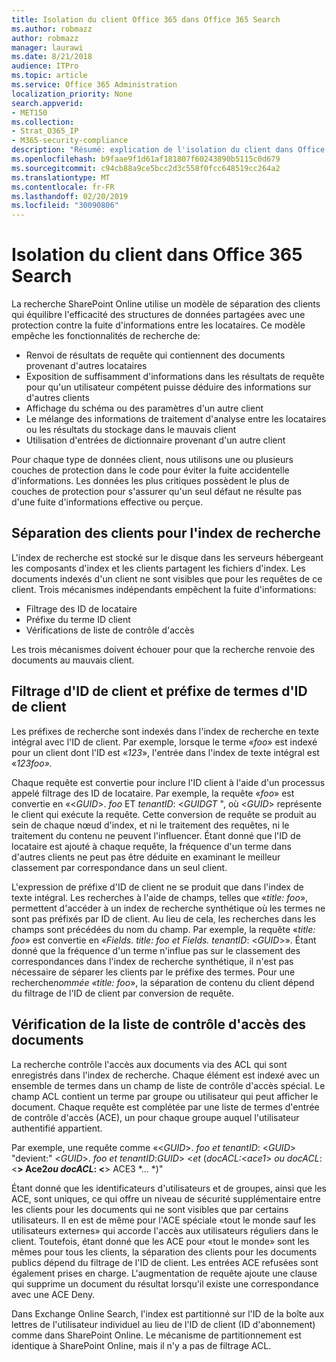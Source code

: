 ```yaml
---
title: Isolation du client Office 365 dans Office 365 Search
ms.author: robmazz
author: robmazz
manager: laurawi
ms.date: 8/21/2018
audience: ITPro
ms.topic: article
ms.service: Office 365 Administration
localization_priority: None
search.appverid:
- MET150
ms.collection:
- Strat_O365_IP
- M365-security-compliance
description: "Résumé: explication de l'isolation du client dans Office 365 Search."
ms.openlocfilehash: b9faae9f1d61af181807f60243890b5115c0d679
ms.sourcegitcommit: c94cb88a9ce5bcc2d3c558f0fcc648519cc264a2
ms.translationtype: MT
ms.contentlocale: fr-FR
ms.lasthandoff: 02/20/2019
ms.locfileid: "30090806"
---
```

# <a name="tenant-isolation-in-office-365-search"></a>Isolation du client dans Office 365 Search
La recherche SharePoint Online utilise un modèle de séparation des clients qui équilibre l'efficacité des structures de données partagées avec une protection contre la fuite d'informations entre les locataires. Ce modèle empêche les fonctionnalités de recherche de:
- Renvoi de résultats de requête qui contiennent des documents provenant d'autres locataires
- Exposition de suffisamment d'informations dans les résultats de requête pour qu'un utilisateur compétent puisse déduire des informations sur d'autres clients
- Affichage du schéma ou des paramètres d'un autre client
- Le mélange des informations de traitement d'analyse entre les locataires ou les résultats du stockage dans le mauvais client
- Utilisation d'entrées de dictionnaire provenant d'un autre client

Pour chaque type de données client, nous utilisons une ou plusieurs couches de protection dans le code pour éviter la fuite accidentelle d'informations. Les données les plus critiques possèdent le plus de couches de protection pour s'assurer qu'un seul défaut ne résulte pas d'une fuite d'informations effective ou perçue.

## <a name="tenant-separation-for-the-search-index"></a>Séparation des clients pour l'index de recherche
L'index de recherche est stocké sur le disque dans les serveurs hébergeant les composants d'index et les clients partagent les fichiers d'index. Les documents indexés d'un client ne sont visibles que pour les requêtes de ce client. Trois mécanismes indépendants empêchent la fuite d'informations:
- Filtrage des ID de locataire
- Préfixe du terme ID client
- Vérifications de liste de contrôle d'accès

Les trois mécanismes doivent échouer pour que la recherche renvoie des documents au mauvais client.

## <a name="tenant-id-filtering-and-tenant-id-term-prefixing"></a>Filtrage d'ID de client et préfixe de termes d'ID de client
Les préfixes de recherche sont indexés dans l'index de recherche en texte intégral avec l'ID de client. Par exemple, lorsque le terme «*foo*» est indexé pour un client dont l'ID est «*123*», l'entrée dans l'index de texte intégral est «*123foo».*

Chaque requête est convertie pour inclure l'ID client à l'aide d'un processus appelé filtrage des ID de locataire. Par exemple, la requête «*foo*» est convertie en «<*GUID*>. *foo* ET *tenantID*: <*GUID*_GT_ ", où <*GUID*> représente le client qui exécute la requête. Cette conversion de requête se produit au sein de chaque nœud d'index, et ni le traitement des requêtes, ni le traitement du contenu ne peuvent l'influencer. Étant donné que l'ID de locataire est ajouté à chaque requête, la fréquence d'un terme dans d'autres clients ne peut pas être déduite en examinant le meilleur classement par correspondance dans un seul client.

L'expression de préfixe d'ID de client ne se produit que dans l'index de texte intégral. Les recherches à l'aide de champs, telles que «*title: foo*», permettent d'accéder à un index de recherche synthétique où les termes ne sont pas préfixés par ID de client. Au lieu de cela, les recherches dans les champs sont précédées du nom du champ. Par exemple, la requête «*title: foo*» est convertie en «*Fields. title: foo et Fields. tenantID*: <*GUID*>». Étant donné que la fréquence d'un terme n'influe pas sur le classement des correspondances dans l'index de recherche synthétique, il n'est pas nécessaire de séparer les clients par le préfixe des termes. Pour une recherche*nommée «title: foo*», la séparation de contenu du client dépend du filtrage de l'ID de client par conversion de requête.

## <a name="document-access-control-list-checks"></a>Vérification de la liste de contrôle d'accès des documents
La recherche contrôle l'accès aux documents via des ACL qui sont enregistrés dans l'index de recherche. Chaque élément est indexé avec un ensemble de termes dans un champ de liste de contrôle d'accès spécial. Le champ ACL contient un terme par groupe ou utilisateur qui peut afficher le document. Chaque requête est complétée par une liste de termes d'entrée de contrôle d'accès (ACE), un pour chaque groupe auquel l'utilisateur authentifié appartient.

Par exemple, une requête comme «<*GUID*>. *foo et tenantID*: <*GUID*> "devient:" <*GUID*>. *foo et tenantID*:*GUID*> <*et* (*docACL:*<*ace1*> *ou docACL*: <**> Ace2*ou docACL*: <**> ACE3 *... *)"

Étant donné que les identificateurs d'utilisateurs et de groupes, ainsi que les ACE, sont uniques, ce qui offre un niveau de sécurité supplémentaire entre les clients pour les documents qui ne sont visibles que par certains utilisateurs. Il en est de même pour l'ACE spéciale «tout le monde sauf les utilisateurs externes» qui accorde l'accès aux utilisateurs réguliers dans le client. Toutefois, étant donné que les ACE pour «tout le monde» sont les mêmes pour tous les clients, la séparation des clients pour les documents publics dépend du filtrage de l'ID de client. Les entrées ACE refusées sont également prises en charge. L'augmentation de requête ajoute une clause qui supprime un document du résultat lorsqu'il existe une correspondance avec une ACE Deny.

Dans Exchange Online Search, l'index est partitionné sur l'ID de la boîte aux lettres de l'utilisateur individuel au lieu de l'ID de client (ID d'abonnement) comme dans SharePoint Online. Le mécanisme de partitionnement est identique à SharePoint Online, mais il n'y a pas de filtrage ACL.
